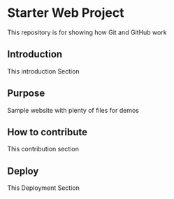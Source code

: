 # Starter Web Project

This repository is for showing how Git and GitHub work
## Introduction

This introduction Section

## Purpose

Sample website with plenty of files for demos

## How to contribute

This contribution section

## Deploy

This Deployment Section
